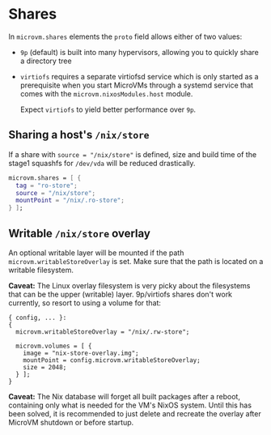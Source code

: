 # Shares

In `microvm.shares` elements the `proto` field allows either of two
values:

- `9p` (default) is built into many hypervisors, allowing you to
  quickly share a directory tree

- `virtiofs` requires a separate virtiofsd service which is only
  started as a prerequisite when you start MicroVMs through a systemd
  service that comes with the `microvm.nixosModules.host` module.

  Expect `virtiofs` to yield better performance over `9p`.

## Sharing a host's `/nix/store`

If a share with `source = "/nix/store"` is defined, size and build
time of the stage1 squashfs for `/dev/vda` will be reduced
drastically.

```nix
microvm.shares = [ {
  tag = "ro-store";
  source = "/nix/store";
  mountPoint = "/nix/.ro-store";
} ];
```

## Writable `/nix/store` overlay

An optional writable layer will be mounted if the path
`microvm.writableStoreOverlay` is set. Make sure that the path is
located on a writable filesystem.

**Caveat:** The Linux overlay filesystem is very picky about the
filesystems that can be the upper (writable) layer. 9p/virtiofs shares
don't work currently, so resort to using a volume for that:

```
{ config, ... }:
{
  microvm.writableStoreOverlay = "/nix/.rw-store";

  microvm.volumes = [ {
    image = "nix-store-overlay.img";
    mountPoint = config.microvm.writableStoreOverlay;
    size = 2048;
  } ];
}
```

**Caveat:** The Nix database will forget all built packages after a
reboot, containing only what is needed for the VM's NixOS
system. Until this has been solved, it is recommended to just delete
and recreate the overlay after MicroVM shutdown or before startup.
